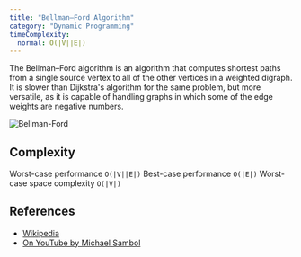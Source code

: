 ```yaml
---
title: "Bellman–Ford Algorithm"
category: "Dynamic Programming"
timeComplexity:
  normal: O(|V||E|)
---
```


The Bellman–Ford algorithm is an algorithm that computes shortest
paths from a single source vertex to all of the other vertices
in a weighted digraph. It is slower than Dijkstra's algorithm
for the same problem, but more versatile, as it is capable of
handling graphs in which some of the edge weights are negative
numbers.

![Bellman-Ford](https://upload.wikimedia.org/wikipedia/commons/2/2e/Shortest_path_Dijkstra_vs_BellmanFord.gif)

## Complexity

Worst-case performance `O(|V||E|)`
Best-case performance `O(|E|)`
Worst-case space complexity `O(|V|)`

## References

- [Wikipedia](https://en.wikipedia.org/wiki/Bellman%E2%80%93Ford_algorithm)
- [On YouTube by Michael Sambol](https://www.youtube.com/watch?v=obWXjtg0L64&list=PLLXdhg_r2hKA7DPDsunoDZ-Z769jWn4R8)
